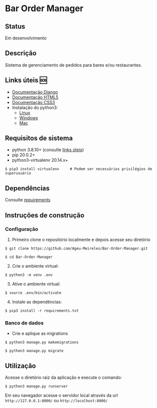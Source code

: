 # Bar Order Manager 

## Status
Em desenvolvimento

## Descrição
<p align="justify">Sistema de gerenciamento de pedidos para bares e/ou restaurantes.</p>

## Links úteis  :sos:
- [Documentação Django](https://docs.djangoproject.com/)
- [Documentação HTML5](https://developer.mozilla.org/pt-BR/docs/Web/HTML)
- [Documentação CSS3](https://developer.mozilla.org/pt-BR/docs/Web/CSS)
- Instalação do python3:
    - [Linux](https://python.org.br/instalacao-linux)
    - [Windows](https://python.org.br/instalacao-windows)
    - [Mac](https://python.org.br/instalacao-mac)


## Requisitos de sistema
- python 3.8.10+ (consulte [links úteis](https://github.com/Ageu-Meireles/Bar-Order-Manager#links-%C3%BAteis--sos))
- pip 20.0.2+
- python3-virtualenv 20.14.x+
```
$ pip3 install virtualenv     # Podem ser necessários privilégios de superusuário
```

## Dependências
Consulte [requirements](./requirements.txt)

## Instruções de construção

### Configuração

1. Primeiro clone o repositório localmente e depois acesse seu diretório
```
$ git clone https://github.com/Ageu-Meireles/Bar-Order-Manager.git

$ cd Bar-Order-Manager
```

2. Crie o ambiente virtual:
```
$ python3 -m venv .env
```

3. Ative o ambiente virtual:
```
$ source .env/bin/activate
```

4. Instale as dependências:
```
$ pip3 install -r requirements.txt
```

### Banco de dados

- Crie e aplique as migrations
```
$ python3 manage.py makemigrations

$ python3 manage.py migrate
```

## Utilização

Acesse o diretório raiz da aplicação e execute o comando:
```
$ python3 manage.py runserver
```
Em seu navegador acesse o servidor local através da url `http://127.0.0.1:8000/` ou `http://localhost:8000/`
